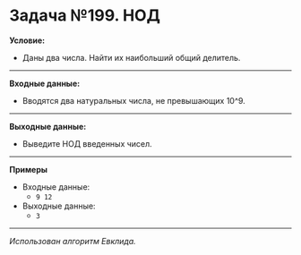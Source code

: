 Задача №199. НОД
===
**Условие:**

  * Даны два числа. Найти их наибольший общий делитель.
---
**Входные данные:**

  * Вводятся два натуральных числа, не превышающих 10^9.
---
**Выходные данные:**

  * Выведите НОД введенных чисел.
---
**Примеры**

  * Входные данные:
    * `9 12`
  * Выходные данные:
    * `3`
 
 ---
 *Использован алгоритм Евклида.*